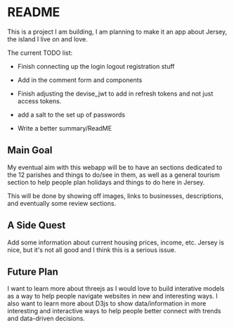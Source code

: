 # README

This is a project I am building, I am planning to make it an app about Jersey, the island I live on and love.

The current TODO list:

- Finish connecting up the login logout registration stuff

- Add in the comment form and components

- Finish adjusting the devise_jwt to add in refresh tokens and not just access tokens.

- add a salt to the set up of passwords

- Write a better summary/ReadME

## Main Goal

My eventual aim with this webapp will be to have an sections dedicated to the 12 parishes and things to do/see in them, as well as a general tourism section to help people plan holidays and things to do here in Jersey.

This will be done by showing off images, links to businesses, descriptions, and eventually some review sections.

## A Side Quest

Add some information about current housing prices, income, etc. Jersey is nice, but it's not all good and I think this is a serious issue.

## Future Plan

I want to learn more about threejs as I would love to build interative models as a way to help people navigate websites in new and interesting ways. I also want to learn more about D3js to show data/information in more interesting and interactive ways to help people better connect with trends and data-driven decisions.
